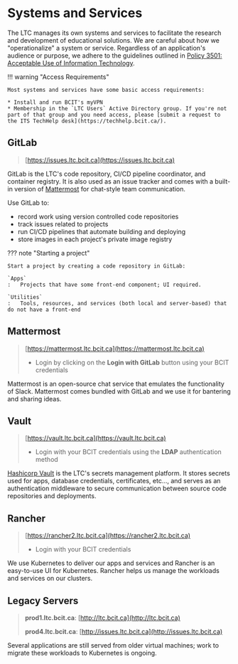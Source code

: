 # Systems and Services

The LTC manages its own systems and services to facilitate the research and development of educational solutions. We are careful about how we "operationalize" a system or service. Regardless of an application's audience or purpose, we adhere to the guidelines outlined in [Policy 3501: Acceptable Use of Information Technology](https://www.bcit.ca/files/pdf/policies/3501.pdf).

!!! warning "Access Requirements"

    Most systems and services have some basic access requirements:
    
    * Install and run BCIT's myVPN
    * Membership in the `LTC Users` Active Directory group. If you're not part of that group and you need access, please [submit a request to the ITS TechHelp desk](https://techhelp.bcit.ca/).


## GitLab

> [https://issues.ltc.bcit.ca](https://issues.ltc.bcit.ca)

GitLab is the LTC's code repository, CI/CD pipeline coordinator, and container registry. It is also used as an issue tracker and comes with a built-in version of [Mattermost](https://mattermost.com/) for chat-style team communication.

Use GitLab to:

* record work using version controlled code repositories
* track issues related to projects
* run CI/CD pipelines that automate building and deploying
* store images in each project's private image registry

??? note "Starting a project"

    Start a project by creating a code repository in GitLab:

    `Apps`
    :   Projects that have some front-end component; UI required.

    `Utilities`
    :   Tools, resources, and services (both local and server-based) that do not have a front-end

## Mattermost

> [https://mattermost.ltc.bcit.ca](https://mattermost.ltc.bcit.ca)
>
> * Login by clicking on the **Login with GitLab** button using your BCIT credentials

Mattermost is an open-source chat service that emulates the functionality of Slack. Mattermost comes bundled with GitLab and we use it for bantering and sharing ideas.

## Vault

> [https://vault.ltc.bcit.ca](https://vault.ltc.bcit.ca)
>
> * Login with your BCIT credentials using the **LDAP** authentication method

[Hashicorp Vault](https://vaultproject.io) is the LTC's secrets management platform. It stores secrets used for apps, database credentials, certificates, etc..., and serves as an authentication middleware to secure communication between source code repositories and deployments.

## Rancher

> [https://rancher2.ltc.bcit.ca](https://rancher2.ltc.bcit.ca)
>
> * Login with your BCIT credentials

We use Kubernetes to deliver our apps and services and Rancher is an easy-to-use UI for Kubernetes. Rancher helps us manage the workloads and services on our clusters.

## Legacy Servers

> **prod1.ltc.bcit.ca**: [http://ltc.bcit.ca](http://ltc.bcit.ca)
> 
> **prod4.ltc.bcit.ca**: [http://issues.ltc.bcit.ca](http://issues.ltc.bcit.ca)

Several applications are still served from older virtual machines; work to migrate these workloads to Kubernetes is ongoing.
